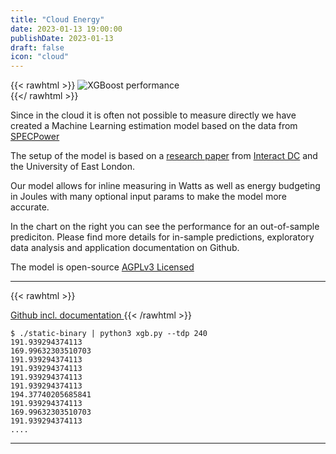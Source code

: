 ```yaml
---
title: "Cloud Energy"
date: 2023-01-13 19:00:00
publishDate: 2023-01-13
draft: false
icon: "cloud"
---
```



{{< rawhtml >}}
<img class="ui big floated right rounded bordered image" src="https://github.com/green-coding-berlin/spec-power-model/raw/main/img/hp_synergy_480_Gen10_Plus.png" alt="XGBoost performance" loading="lazy" style="margin:auto;">
<br>
{{</ rawhtml >}}




Since in the cloud it is often not possible to measure directly we have created a Machine Learning estimation model
based on the data from [SPECPower](https://www.spec.org/power_ssj2008/)

The setup of the model is based on a [research paper](https://interactdc.com/static/images/documents/Elsevier_Journal.pdf) from [Interact DC](https://interactdc.com/) and the University of East London.

Our model allows for inline measuring in Watts as well as energy budgeting in Joules with many optional input
params to make the model more accurate.

In the chart on the right you can see the performance for an out-of-sample prediciton. Please find more details
for in-sample predictions, exploratory data analysis and application documentation on Github.

The model is open-source [AGPLv3 Licensed](https://github.com/green-coding-berlin/green-metrics-tool/blob/main/LICENSE)

---

{{< rawhtml >}} 
    <a class="ui labeled button" href="https://github.com/green-coding-berlin/spec-power-model">
    <div class="ui button">
        <i class="code branch icon"></i>
    </div>
    <span class="ui basic label">
        Github incl. documentation
    </span>
</a>
{{< /rawhtml >}}

```
$ ./static-binary | python3 xgb.py --tdp 240 
191.939294374113
169.99632303510703
191.939294374113
191.939294374113
191.939294374113
191.939294374113
194.37740205685841
191.939294374113
169.99632303510703
191.939294374113
....
```

---


